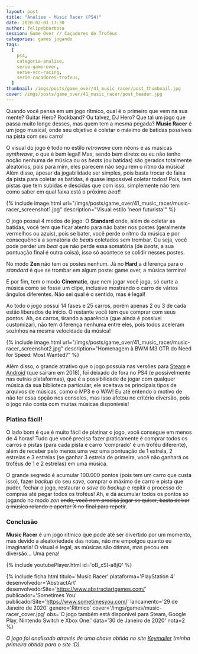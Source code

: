 ```yaml
---
layout: post
title: "Análise - Music Racer (PS4)"
date: 2020-02-01 17:30
author: felipebbarbosa
session: Game Over // Caçadores de Troféus
categories: games jogando
tags:
  [
    ps4,
    categoria-analise,
    serie-game-over,
    serie-vcc-racing,
    serie-cacadores-trofeus,
  ]
thumbnail: /imgs/posts/game_over/41_music_racer/post_thumbnail.jpg
cover: /imgs/posts/game_over/41_music_racer/post_header.jpg
---
```


Quando você pensa em um jogo rítmico, qual é o primeiro que vem na sua mente? Guitar Hero? Rockband? Ou talvez, DJ Hero? Que tal um jogo que passa muito longe desses, mas quem tem a mesma pegada? **Music Racer** é um jogo musical, onde seu objetivo é coletar o máximo de batidas possíveis na pista com seu carro!

<!--more-->

O visual do jogo é todo no estilo _retrowave_ com néons e as músicas _synthwave_, o que é bem legal! Mas, sendo bem direto: ou eu não tenho noção nenhuma de música ou os _beats_ (ou batidas) são gerados totalmente aleatórios, pois para mim, eles parecem não seguirem o rítmo da música! Além disso, apesar da jogabilidade ser simples, pois basta trocar de faixa da pista para coletar as batidas, é quase impossível coletar todos! Pois, tem pistas que tem subidas e descidas que com isso, simplemente não tem como saber em qual faixa está o próximo _beat_!

{% include image.html
    url="/imgs/posts/game_over/41_music_racer/music-racer_screenshot1.jpg"
    description="Visual estilo 'neon futurista'" %}

O jogo possui 4 modos de jogo: O **Standard** onde, além de coletar as batidas, você tem que ficar atento para não bater nos postes (geralmente vermelhos ou azuis), pois se bater, você perde o rítmo da música e por consequência a somatória de _beats_ coletados sem trombar. Ou seja, você pode perder um _beat_ que não perde essa somatória (de _beats_, a sua pontuação final é outra coisa), isso só acontece se colidir nesses postes.

No modo **Zen** não tem os postes nenhum. Já no **Hard**,a diferença para o _standard_ é que se trombar em algum poste: game over, a música termina!

E por fim, tem o modo **Cinematic**, que nem jogar você joga, só curte a música como se fosse um clipe, inclusive mostrando o carro de vários ângulos diferentes. Não sei qual é o sentido, mas é legal!

Ao todo o jogo possui 14 fases e 25 carros, porém apenas 2 ou 3 de cada estão liberados de início. O restante você tem que comprar com seus pontos. Ah, os carros, tirando a aparência (que ainda é possível customizar), não tem diferença nenhuma entre eles, pois todos aceleram sozinhos na mesma velocidade da música!

{% include image.html
    url="/imgs/posts/game_over/41_music_racer/music-racer_screenshot2.jpg"
    description="Homenagem à BWM M3 GTR do Need for Speed: Most Wanted?" %}

Além disso, o grande atrativo que o jogo possuia nas versões para [Steam](https://store.steampowered.com/app/893030/Music_Racer/) e [Android](https://play.google.com/store/apps/details?id=com.abstractart.music_racer&hl) (que saíram em 2018), foi deixado de fora no PS4 (e possívelmente nas outras plataformas), que é a possibilidade de jogar com qualquer música da sua biblioteca particular, ele aceitava os principais tipos de arquivos de músicas, como o MP3 e o WAV! Eu até entendo o motivo de não ter essa opção nos consoles, mas isso afetou no critério diversão, pois o jogo não conta com muitas músicas disponíveis!

### Platina fácil!

O lado bom é que é muito fácil de platinar o jogo, você consegue em menos de 4 horas! Tudo que você precisa fazer praticamente é comprar todos os carros e pistas (para cada pista e carro 'comprado' é um troféu diferente), além de receber pelo menos uma vez uma pontuação de 1 estrela, 2 estrelas e 3 estrelas (se ganhar 3 estrela de primeira, você não ganhará os troféus de 1 e 2 estrelas) em uma música.

O grande segredo é acumular 100.000 pontos (pois tem um carro que custa isso), fazer _backup_ do seu _save_, comprar o máximo de carro e pista que puder, fechar o jogo, restaurar o _save_ do _backup_ e repitir o processo de compras até pegar todos os troféus! Ah, e dá acumular todos os pontos só jogando no modo _zen_ ~~onde, você nem precisa jogar se quiser, basta deixar a música rolando e apertar X no final para repetir~~.

### Conclusão

**Music Racer** é um jogo rítmico que pode até ser divertido por um momento, mas devido a aleatoriedade das notas, não me empolgou quanto eu imaginaria! O visual é legal, as músicas são ótimas, mas pecou em diversão... Uma pena!

{% include youtubePlayer.html id='oB_xSI-a8jQ' %}

{% include ficha.html
  titulo='Music Racer'
  plataforma='PlayStation 4'
  desenvolvedor='AbstractArt'
  desenvolvedorSite='https://www.abstractartgames.com/'
  publicador='Sometimes You'
  publicadorSite='https://www.sometimesyou.com/'
  lancamento='29 de Janeiro de 2020'
  genero='Rítmico'
  cover='/imgs/games/music-racer_cover.jpg'
  obs='O jogo também está disponível para Steam, Google Play, Nintendo Switch e Xbox One.'
  data='30 de Janeiro de 2020'
  nota=2 %}

_O jogo foi analisado através de uma chave obtida no site [Keymailer](https://www.keymailer.co/) (minha primeira obtida para o site :D)._
